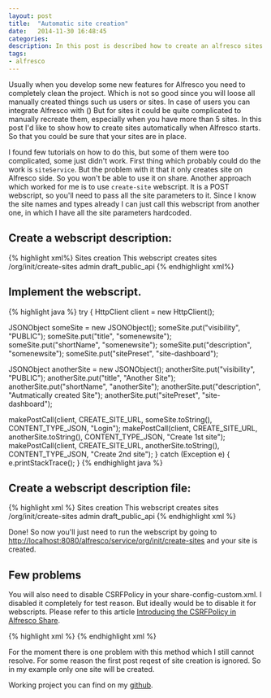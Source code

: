 ```yaml
---
layout: post
title:  "Automatic site creation"
date:   2014-11-30 16:48:45
categories:
description: In this post is described how to create an alfresco sites using simple webscript.
tags: 
- alfresco
---
```


Usually when you develop some new features for Alfresco you need to completely clean the project. Which is not so good since you will loose all manually created things such us users or sites. In case of users you can integrate Alfresco with () But for sites it could be quite complicated to manually recreate them, especially when you have more than 5 sites. In this post I'd like to show how to create sites automatically when Alfresco starts. So that you could be sure that your sites are in place.

I found few tutorials on how to do this, but some of them were too complicated, some just didn't work. First thing which probably could do the work is `siteService`. But the problem with it that it only creates site on Alfresco side. So you won't be able to use it on share. Another approach which worked for me is to use `create-site` webscript. It is a POST webscript, so you'll need to pass all the site parameters to it. Since I know the site names and types already I can just call this webscript from another one, in which I have all the site parameters hardcoded. 

## Create a webscript description:

{% highlight xml%}
<webscript>
  <shortname>Sites creation</shortname>
  <description>This webscript creates sites</description>
  <url>/org/init/create-sites</url>
  <authentication>admin</authentication>
  <lifecycle>draft_public_api</lifecycle>
</webscript>
{% endhighlight xml%}

## Implement the webscript. 

{% highlight java %}
try {
  HttpClient client = new HttpClient();

  JSONObject someSite = new JSONObject();
  someSite.put("visibility", "PUBLIC");
  someSite.put("title", "somenewsite");
  someSite.put("shortName", "somenewsite");
  someSite.put("description", "somenewsite");
  someSite.put("sitePreset", "site-dashboard");

  JSONObject anotherSite = new JSONObject();
  anotherSite.put("visibility", "PUBLIC");
  anotherSite.put("title", "Another Site");
  anotherSite.put("shortName", "anotherSite");
  anotherSite.put("description", "Autmatically created Site");
  anotherSite.put("sitePreset", "site-dashboard");

  makePostCall(client, CREATE_SITE_URL, someSite.toString(), CONTENT_TYPE_JSON, "Login");
  makePostCall(client, CREATE_SITE_URL, anotherSite.toString(), CONTENT_TYPE_JSON, "Create 1st site");
  makePostCall(client, CREATE_SITE_URL, anotherSite.toString(), CONTENT_TYPE_JSON, "Create 2nd site");
} catch (Exception e) {
  e.printStackTrace();
}
{% endhighlight java %}

## Create a webscript description file:

{% highlight xml %}
<webscript>
  <shortname>Sites creation</shortname>
  <description>This webscript creates sites</description>
  <url>/org/init/create-sites</url>
  <authentication>admin</authentication>
  <lifecycle>draft_public_api</lifecycle>
</webscript>
{% endhighlight xml %}

Done! So now you'll just need to run the webscript by going to [http://localhost:8080/alfresco/service/org/init/create-sites](http://localhost:8080/alfresco/service/org/init/create-sites) and your site is created. 

## Few problems

You will also need to disable CSRFPolicy in your share-config-custom.xml. I disabled it completely for test reason. But ideally would be to disable it for webscripts. Please refer to this article [Introducing the CSRFPolicy in Alfresco Share].

{% highlight xml %}
<config evaluator="string-compare" condition="CSRFPolicy" replace="true">
  <filter/>
</config>
{% endhighlight xml %}

For the moment there is one problem with this method which I still cannot resolve. For some reason the first post reqest of site creation is ignored. So in my example only one site will be created.

Working project you can find on my [github].

[Introducing the CSRFPolicy in Alfresco Share]: http://blogs.alfresco.com/wp/ewinlof/2013/03/11/introducing-the-new-csrf-filter-in-alfresco-share/
[github]: https://github.com/streetturtle/Alfresco/tree/master/AutomaticSiteCreation
